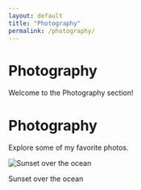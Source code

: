 ```yaml
---
layout: default
title: "Photography"
permalink: /photography/
---
```

# Photography
Welcome to the Photography section!

<h1>Photography</h1>
<p>Explore some of my favorite photos.</p>

<div class="gallery">
  <div class="photo">
    <img src=src="/images/photography/DJI_0946.jpg" alt="Sunset over the ocean">
    <p>Sunset over the ocean</p>
  </div>


